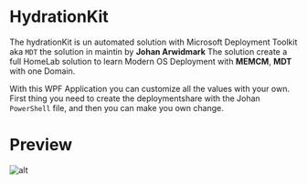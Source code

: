 # HydrationKit

The hydrationKit is un automated solution with Microsoft Deployment Toolkit aka `MDT` the solution in maintin by **Johan Arwidmark** The solution create a full HomeLab solution to learn Modern OS Deployment with **MEMCM**, **MDT** with one Domain.

With this WPF Application you can customize all the values with your own. First thing you need to create the deploymentshare with the Johan `PowerShell` file, and then you can make you own change.


# Preview

![alt](https://github.com/JM2K69/HydrationKit/blob/main/img/HydrationKitFinal.gif)